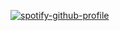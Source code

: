 [![spotify-github-profile](https://spotify-github-profile.kittinanx.com/api/view?uid=neekopat&cover_image=true&theme=novatorem&bar_color=ffffff&bar_color_cover=false)](https://github.com/kittinan/spotify-github-profile)
